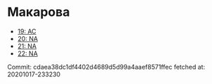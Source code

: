 # Макарова
- [19: AC](19.md)
- [20: NA](20.md)
- [21: NA](21.md)
- [22: NA](22.md)

Commit: cdaea38dc1df4402d4689d5d99a4aaef8571ffec
 fetched at: 20201017-233230
